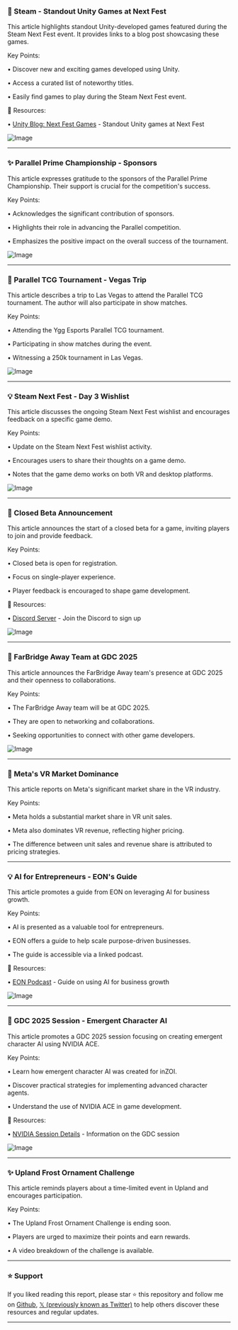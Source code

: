 ### 🚀 Steam - Standout Unity Games at Next Fest

This article highlights standout Unity-developed games featured during the Steam Next Fest event.  It provides links to a blog post showcasing these games.

Key Points:

• Discover new and exciting games developed using Unity.

• Access a curated list of noteworthy titles.

• Easily find games to play during the Steam Next Fest event.


🔗 Resources:

• [Unity Blog: Next Fest Games](https://on.unity.com/nextfestgames) -  Standout Unity games at Next Fest


![Image](https://pbs.twimg.com/media/Gk1TWFnWcAA8jYR?format=jpg&name=small)


---

### ✨ Parallel Prime Championship - Sponsors

This article expresses gratitude to the sponsors of the Parallel Prime Championship.  Their support is crucial for the competition's success.

Key Points:

• Acknowledges the significant contribution of sponsors.

• Highlights their role in advancing the Parallel competition.

• Emphasizes the positive impact on the overall success of the tournament.


![Image](https://pbs.twimg.com/media/Gk1SfemWYAAyPBJ?format=jpg&name=small)


---

### 🚀 Parallel TCG Tournament - Vegas Trip

This article describes a trip to Las Vegas to attend the Parallel TCG tournament. The author will also participate in show matches.

Key Points:

• Attending the Ygg Esports Parallel TCG tournament.

• Participating in show matches during the event.

• Witnessing a 250k tournament in Las Vegas.



![Image](https://pbs.twimg.com/media/Gk0zOZFWUAAW6_-?format=jpg&name=small)


---

### 💡 Steam Next Fest - Day 3 Wishlist

This article discusses the ongoing Steam Next Fest wishlist and encourages feedback on a specific game demo.

Key Points:

• Update on the Steam Next Fest wishlist activity.

• Encourages users to share their thoughts on a game demo.

• Notes that the game demo works on both VR and desktop platforms.


![Image](https://pbs.twimg.com/media/Gk1PmxUWoAA4NaT?format=png&name=small)


---

### 🤖 Closed Beta Announcement

This article announces the start of a closed beta for a game, inviting players to join and provide feedback.

Key Points:

• Closed beta is open for registration.

• Focus on single-player experience.

• Player feedback is encouraged to shape game development.


🔗 Resources:

• [Discord Server](https://discord.gg/XYgSSzNvxd) - Join the Discord to sign up


![Image](https://pbs.twimg.com/ext_tw_video_thumb/1895258291242180610/pu/img/NlrQAGU2zpEufplI.jpg)


---

### 🤖 FarBridge Away Team at GDC 2025

This article announces the FarBridge Away team's presence at GDC 2025 and their openness to collaborations.

Key Points:

• The FarBridge Away team will be at GDC 2025.

• They are open to networking and collaborations.

• Seeking opportunities to connect with other game developers.


![Image](https://pbs.twimg.com/media/Gk04K6gXQAANs7c?format=jpg&name=small)


---

### 🤖 Meta's VR Market Dominance

This article reports on Meta's significant market share in the VR industry.

Key Points:

• Meta holds a substantial market share in VR unit sales.

• Meta also dominates VR revenue, reflecting higher pricing.

• The difference between unit sales and revenue share is attributed to pricing strategies.


---

### 💡 AI for Entrepreneurs - EON's Guide

This article promotes a guide from EON on leveraging AI for business growth.

Key Points:

• AI is presented as a valuable tool for entrepreneurs.

• EON offers a guide to help scale purpose-driven businesses.

• The guide is accessible via a linked podcast.


🔗 Resources:

• [EON Podcast](https://ow.ly/uJN850V6T61) - Guide on using AI for business growth


![Image](https://pbs.twimg.com/media/Gk04ECOXIAA2CCf?format=jpg&name=small)


---

### 🤖 GDC 2025 Session - Emergent Character AI

This article promotes a GDC 2025 session focusing on creating emergent character AI using NVIDIA ACE.

Key Points:

• Learn how emergent character AI was created for inZOI.

• Discover practical strategies for implementing advanced character agents.

• Understand the use of NVIDIA ACE in game development.


🔗 Resources:

• [NVIDIA Session Details](https://nvda.ws/43eCSoE) -  Information on the GDC session


![Image](https://pbs.twimg.com/media/Gk033bYWEAAsGtj?format=jpg&name=small)


---

### ✨ Upland Frost Ornament Challenge

This article reminds players about a time-limited event in Upland and encourages participation.

Key Points:

• The Upland Frost Ornament Challenge is ending soon.

• Players are urged to maximize their points and earn rewards.

• A video breakdown of the challenge is available.


---

### ⭐️ Support

If you liked reading this report, please star ⭐️ this repository and follow me on [Github](https://github.com/Drix10), [𝕏 (previously known as Twitter)](https://x.com/DRIX_10_) to help others discover these resources and regular updates.

---